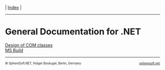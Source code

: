 | [Index](index.md) |

<hr style="height: 1px" />

# General Documentation for .NET

[Design of COM classes](General.NET/COM.Classes.md)  
[MS Build](General.NET/MSBuild.md)



<!-- FOOTER -->
<hr style="height: 1px" />
<span style="font-size: 0.7em">© SphereSoft.NET, Holger Boskugel, Berlin, Germany</span>
<a href="http://spheresoft.net" style="font-size: 0.7em; float: right">spheresoft.net</a>
